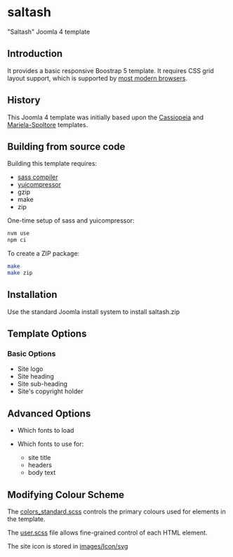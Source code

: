 # saltash

"Saltash" Joomla 4 template

## Introduction

It provides a basic responsive Boostrap 5 template. It requires CSS grid layout support, which is
supported by [most modern browsers](https://caniuse.com/?search=grid).

## History

This Joomla 4 template was initially based upon the [Cassiopeia](https://github.com/joomla/cassiopeia)
and [Mariela-Spoltore](https://github.com/koenVDZ/Mariela-Spoltore_template_Joomla4) templates.

## Building from source code

Building this template requires:

* [sass compiler](https://sass-lang.com/install/)
* [yuicompressor](https://yui.github.io/yuicompressor/)
* gzip
* make
* zip

One-time setup of sass and yuicompressor:

```sh
nvm use
npm ci
```

To create a ZIP package:

```sh
make
make zip
```

## Installation

Use the standard Joomla install system to install saltash.zip

## Template Options

### Basic Options

* Site logo
* Site heading
* Site sub-heading
* Site's copyright holder

## Advanced Options

* Which fonts to load

* Which fonts to use for:
    * site title
    * headers
    * body text

## Modifying Colour Scheme

The [colors_standard.scss](media/scss/global/colors_standard.scss) controls the primary colours used
for elements in the template.

The [user.scss](media/scss/user.scss) file allows fine-grained control of each HTML element.

The site icon is stored in [images/Icon/svg](./images/Icon.svg)
